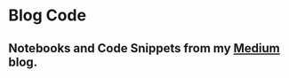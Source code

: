 # Blog Code
## Notebooks and Code Snippets from my [Medium](https://medium.com/@samriddhisinha) blog. 

